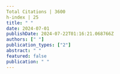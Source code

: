 ```yaml
---
Total Citations | 3600
h-index | 25
title: " "
date: 2024-07-01
publishDate: 2024-07-22T01:16:21.068766Z
authors: [" "]
publication_types: ["2"]
abstract: " "
featured: false
publication: " "
---
```


